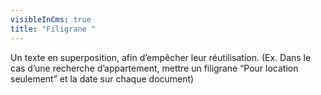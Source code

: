 ```yaml
---
visibleInCms: true
title: "Filigrane "
---
```

<!--StartFragment-->

Un texte en superposition, afin d’empêcher leur réutilisation. (Ex. Dans le cas d’une recherche d’appartement, mettre un filigrane “Pour location seulement” et la date sur chaque document)

<!--EndFragment-->